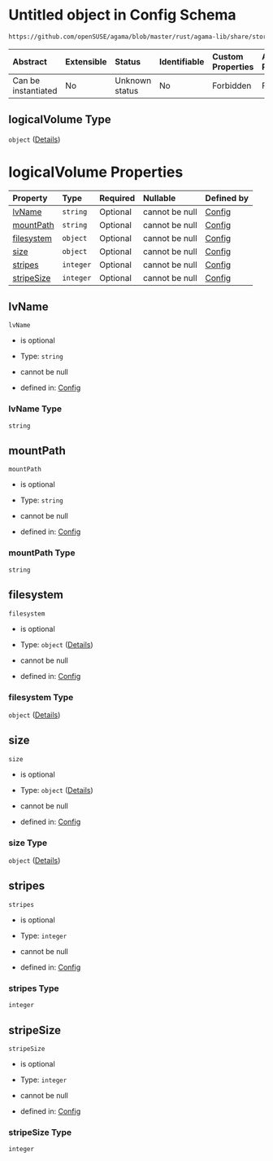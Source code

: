 # Untitled object in Config Schema

```txt
https://github.com/openSUSE/agama/blob/master/rust/agama-lib/share/storage.model.schema.json#/$defs/logicalVolume
```



| Abstract            | Extensible | Status         | Identifiable | Custom Properties | Additional Properties | Access Restrictions | Defined In                                                                      |
| :------------------ | :--------- | :------------- | :----------- | :---------------- | :-------------------- | :------------------ | :------------------------------------------------------------------------------ |
| Can be instantiated | No         | Unknown status | No           | Forbidden         | Forbidden             | none                | [storage.model.schema.json\*](storage.model.schema.json "open original schema") |

## logicalVolume Type

`object` ([Details](storage-defs-logicalvolume.md))

# logicalVolume Properties

| Property                  | Type      | Required | Nullable       | Defined by                                                                                                                                                                                              |
| :------------------------ | :-------- | :------- | :------------- | :------------------------------------------------------------------------------------------------------------------------------------------------------------------------------------------------------ |
| [lvName](#lvname)         | `string`  | Optional | cannot be null | [Config](storage-defs-logicalvolume-properties-lvname.md "https://github.com/openSUSE/agama/blob/master/rust/agama-lib/share/storage.model.schema.json#/$defs/logicalVolume/properties/lvName")         |
| [mountPath](#mountpath)   | `string`  | Optional | cannot be null | [Config](storage-defs-logicalvolume-properties-mountpath.md "https://github.com/openSUSE/agama/blob/master/rust/agama-lib/share/storage.model.schema.json#/$defs/logicalVolume/properties/mountPath")   |
| [filesystem](#filesystem) | `object`  | Optional | cannot be null | [Config](storage-defs-filesystem.md "https://github.com/openSUSE/agama/blob/master/rust/agama-lib/share/storage.model.schema.json#/$defs/logicalVolume/properties/filesystem")                          |
| [size](#size)             | `object`  | Optional | cannot be null | [Config](storage-defs-size.md "https://github.com/openSUSE/agama/blob/master/rust/agama-lib/share/storage.model.schema.json#/$defs/logicalVolume/properties/size")                                      |
| [stripes](#stripes)       | `integer` | Optional | cannot be null | [Config](storage-defs-logicalvolume-properties-stripes.md "https://github.com/openSUSE/agama/blob/master/rust/agama-lib/share/storage.model.schema.json#/$defs/logicalVolume/properties/stripes")       |
| [stripeSize](#stripesize) | `integer` | Optional | cannot be null | [Config](storage-defs-logicalvolume-properties-stripesize.md "https://github.com/openSUSE/agama/blob/master/rust/agama-lib/share/storage.model.schema.json#/$defs/logicalVolume/properties/stripeSize") |

## lvName



`lvName`

* is optional

* Type: `string`

* cannot be null

* defined in: [Config](storage-defs-logicalvolume-properties-lvname.md "https://github.com/openSUSE/agama/blob/master/rust/agama-lib/share/storage.model.schema.json#/$defs/logicalVolume/properties/lvName")

### lvName Type

`string`

## mountPath



`mountPath`

* is optional

* Type: `string`

* cannot be null

* defined in: [Config](storage-defs-logicalvolume-properties-mountpath.md "https://github.com/openSUSE/agama/blob/master/rust/agama-lib/share/storage.model.schema.json#/$defs/logicalVolume/properties/mountPath")

### mountPath Type

`string`

## filesystem



`filesystem`

* is optional

* Type: `object` ([Details](storage-defs-filesystem.md))

* cannot be null

* defined in: [Config](storage-defs-filesystem.md "https://github.com/openSUSE/agama/blob/master/rust/agama-lib/share/storage.model.schema.json#/$defs/logicalVolume/properties/filesystem")

### filesystem Type

`object` ([Details](storage-defs-filesystem.md))

## size



`size`

* is optional

* Type: `object` ([Details](storage-defs-size.md))

* cannot be null

* defined in: [Config](storage-defs-size.md "https://github.com/openSUSE/agama/blob/master/rust/agama-lib/share/storage.model.schema.json#/$defs/logicalVolume/properties/size")

### size Type

`object` ([Details](storage-defs-size.md))

## stripes



`stripes`

* is optional

* Type: `integer`

* cannot be null

* defined in: [Config](storage-defs-logicalvolume-properties-stripes.md "https://github.com/openSUSE/agama/blob/master/rust/agama-lib/share/storage.model.schema.json#/$defs/logicalVolume/properties/stripes")

### stripes Type

`integer`

## stripeSize



`stripeSize`

* is optional

* Type: `integer`

* cannot be null

* defined in: [Config](storage-defs-logicalvolume-properties-stripesize.md "https://github.com/openSUSE/agama/blob/master/rust/agama-lib/share/storage.model.schema.json#/$defs/logicalVolume/properties/stripeSize")

### stripeSize Type

`integer`
